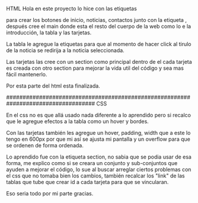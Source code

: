 HTML
Hola en este proyecto lo hice con las etiquetas <nav> para crear los botones de inicio, noticias, contactos junto con la etiqueta <a>, después cree el main donde esta el resto del cuerpo de la web como lo e la introducción, la tabla y las tarjetas.

La tabla le agregue la etiquetas <a> para que al momento de hacer click al tirulo de la noticia se redirija a la noticia seleccionada.

Las tarjetas las cree con un section como principal dentro de el cada tarjeta es creada con otro section para mejorar la vida util del código y sea mas fácil mantenerlo.

Por esta parte del html esta finalizada.

###################################################################################
CSS  

En el css no es que allá usado nada diferente a lo aprendido pero si recalco que le agregue efectos a la tabla como un hover y bordes.

Con las tarjetas también les agregue un hover, padding, width que a este lo tengo en 600px por que mi así se ajusta mi pantalla y un overflow para que se ordenen de forma ordenada.

Lo aprendido fue con la etiqueta section, no sabia que se podia usar de esa forma, me explico como si se creara un conjunto y sub-conjuntos que ayuden a mejorar el código, lo sue al buscar arreglar ciertos problemas con el css que no tomaba bien los cambios, también recalcar los "link" de las tablas que tube que crear id a cada tarjeta para que se vincularan.

Eso seria todo por mi parte gracias. 
